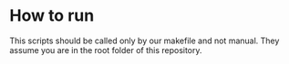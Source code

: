 # How to run

This scripts should be called only by our makefile and not manual.
They assume you are in the root folder of this repository.
